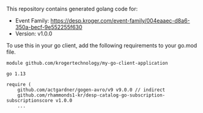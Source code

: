 This repository contains generated golang code for:
* Event Family: https://desp.kroger.com/event-family/004eaaec-d8a6-350a-becf-9e552255f630
* Version: v1.0.0

To use this in your go client, add the following requirements to your go.mod file.

```
module github.com/krogertechnology/my-go-client-application

go 1.13

require (
	github.com/actgardner/gogen-avro/v9 v9.0.0 // indirect
	github.com/rhammonds1-kr/desp-catalog-go-subscription-subscriptionscore v1.0.0
	...
```
